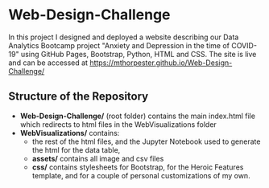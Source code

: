 # Web-Design-Challenge
In this project I designed and deployed a website describing our Data Analytics Bootcamp project "Anxiety and Depression in the time of COVID-19" using GitHub Pages, Bootstrap, Python, HTML and CSS.
The site is live and can be accessed at https://mthorpester.github.io/Web-Design-Challenge/  

## Structure of the Repository
- <b>Web-Design-Challenge/</b> (root folder) contains the main index.html file which redirects to html files in the WebVisualizations folder
- <b>WebVisualizations/</b> contains:
    - the rest of the html files, and the Jupyter Notebook used to generate the html for the data table,
    - <b>assets/</b> contains all image and csv files
    - <b>css/</b> contains stylesheets for Bootstrap, for the Heroic Features template, and for a couple of personal customizations of my own. 

 
